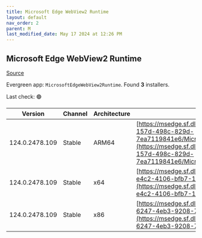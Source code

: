 ```yaml
---
title: Microsoft Edge WebView2 Runtime
layout: default
nav_order: 2
parent: M
last_modified_date: May 17 2024 at 12:26 PM
---
```


## Microsoft Edge WebView2 Runtime

[Source](https://developer.microsoft.com/en-us/microsoft-edge/webview2/)

Evergreen app: `MicrosoftEdgeWebView2Runtime`. Found **3** installers.

Last check: 🟢

| Version        | Channel | Architecture | URI                                                                                                                                                                                                                                                                                                                            |
| -------------- | ------- | ------------ | ------------------------------------------------------------------------------------------------------------------------------------------------------------------------------------------------------------------------------------------------------------------------------------------------------------------------------ |
| 124.0.2478.109 | Stable  | ARM64        | [https://msedge.sf.dl.delivery.mp.microsoft.com/filestreamingservice/files/b9a8c5b3-157d-498c-829d-7ea7119841e6/MicrosoftEdgeWebView2RuntimeInstallerARM64.exe](https://msedge.sf.dl.delivery.mp.microsoft.com/filestreamingservice/files/b9a8c5b3-157d-498c-829d-7ea7119841e6/MicrosoftEdgeWebView2RuntimeInstallerARM64.exe) |
| 124.0.2478.109 | Stable  | x64          | [https://msedge.sf.dl.delivery.mp.microsoft.com/filestreamingservice/files/16369360-e4c2-4106-bfb7-1512dd0b8029/MicrosoftEdgeWebView2RuntimeInstallerX64.exe](https://msedge.sf.dl.delivery.mp.microsoft.com/filestreamingservice/files/16369360-e4c2-4106-bfb7-1512dd0b8029/MicrosoftEdgeWebView2RuntimeInstallerX64.exe)     |
| 124.0.2478.109 | Stable  | x86          | [https://msedge.sf.dl.delivery.mp.microsoft.com/filestreamingservice/files/9fbf91d5-6247-4eb3-9208-7f321edf9d7a/MicrosoftEdgeWebView2RuntimeInstallerX86.exe](https://msedge.sf.dl.delivery.mp.microsoft.com/filestreamingservice/files/9fbf91d5-6247-4eb3-9208-7f321edf9d7a/MicrosoftEdgeWebView2RuntimeInstallerX86.exe)     |
